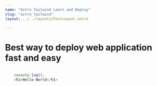 ```yaml
---
name: "Astro Tailwind Learn and Deploy"
slug: "astro_tailwind"
layout: ../../layouts/PostLayout.astro

---
```


# Best way to deploy web application fast and easy

```js

    console.log();
    <h1>Hello World</h1>
    
```
